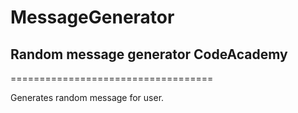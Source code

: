 # MessageGenerator
## Random message generator CodeAcademy
===================================

Generates random message for user.
